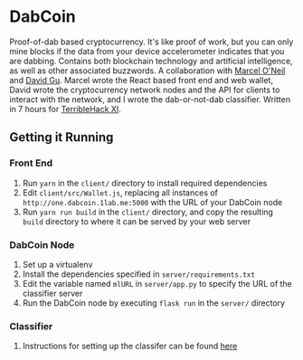 # DabCoin

Proof-of-dab based cryptocurrency. It's like proof of work, but you can only mine blocks if the data from your device accelerometer indicates that you are dabbing. Contains both blockchain technology and artificial intelligence, as well as other associated buzzwords. A collaboration with [Marcel O'Neil](https://github.com/marceloneil) and [David Gu](https://github.com/davidgu). Marcel wrote the React based front end and web wallet, David wrote the cryptocurrency network nodes and the API for clients to interact with the network, and I wrote the dab-or-not-dab classifier. Written in 7 hours for [TerribleHack XI](terriblehack.website). 

## Getting it Running
### Front End
1. Run `yarn` in the `client/` directory to install required dependencies
2. Edit `client/src/Wallet.js`, replacing all instances of `http://one.dabcoin.1lab.me:5000` with the URL of your DabCoin node
3. Run `yarn run build` in the `client/` directory, and copy the resulting `build` directory to where it can be served by your web server
### DabCoin Node
1. Set up a virtualenv
2. Install the dependencies specified in `server/requirements.txt`
3. Edit the variable named `mlURL` in `server/app.py` to specify the URL of the classifier server
4. Run the DabCoin node by executing `flask run` in the `server/` directory
### Classifier
1. Instructions for setting up the classifer can be found [here](https://github.com/curtischong/dab_database)
